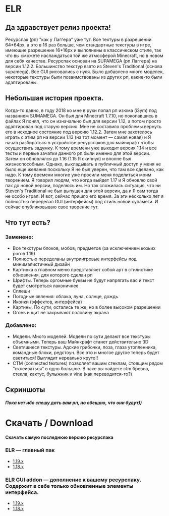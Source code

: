 # ELR
## Да здравствует релиз проекта!

Ресурспак (рп) "как у Лаггера" уже тут. Все тектуры в разрешении 64\*64px, а это в 16 раз больше, чем стандартные текстуры в игре, имеющие разрешение 16\*16px и выполнены в классическом стиле, так что вы сможете наслаждаться той же атмосферой Minecraft, но в новом для себя качестве. Ресурспак основан на SUPAMEGA (рп Лаггера) на версии 1.12.2. Большинство текстур взято из Steven's Traditional (основа supamega). Все GUI рисовались с нуля. Было добавлено много моделек, некоторые текстуры были позаимствованы из других рп, какие-то были адаптированы.

## Небольшая история проекта.
Когда-то давно, в году 2018 ко мне в руки попал рп изюма (i3ym) под названием SUMAMEGA. Он был для Minecraft 1.7.10, но покопавшись в файлах Я понял, что он изначально был для версии 1.12, а потом просто адаптирован под старую версию. Мне не составило проблемы вернуть его в исходное состояние под версию 1.12.2. Затем мне захотелось играть с этим рп на версии 1.13 (на тот момент — самая новая) и Я начал разбираться в устройстве ресурспаков для майнкрафт чтобы осуществить задумку. К тому времени уже выходит версия 1.14 и все тесты и первые зачатки данного рп были именно для этой версии. Затем он обновлялся до 1.16 (1.15 Я скипнул) и вполне был жизнеспособным. Однако, выкладывать в публичный доступ у меня не было еще желания поскольку Я не был уверен, что там все сделано, как надо. К тому времени многие уже просили меня поделиться моим творением. Я говорил людям, что когда выйдет 1.17 и Я обновлю свой пак до новой версии, поделюсь им. Но так сложилась ситуация, что ни Steven's Traditional не был выпущен для этой версии, да и Я сам тогда не особо играл. И вот, сейчас пришло его время. За эти несколько лет я полностью переделал GUI (интерфейсы) под стиль новой супамеги. И сейчас опубликовываю свое творение тут.

## Что тут есть?
### Заменено:
- Все текстуры блоков, мобов, предметов (за исключением козьих рогов 1.19)
- Полностью переделаны внутриигровые интерфейсы под минималистичный дизайн
- Картинка в главном меню представляет собой арт в стилистике обновления, для которого сделан рп
- Шрифты. Теперь оргомные буквы не будут напрягать вас и текст будет смотреться лаконичнее
- Сплеши
- Погодные явления: облака, луна, солнце, дождь
- Иконки (эффектов, интерфейса)
- Картины. По сути, остались те же, но в более высоком разрешении
- Огонь и щит не закрывают половину экрана
### Добавлено:
- Модели. Много моделей. Модели по сути делают все текстуры объемными. Теперь ваш Майнкрафт станет действительно 3D
- Светящиеся текстуры. Адские грибочки, лоза, глаза утопленника, командные блоки, редстоун. Все это и многое другое теперь будет светиться! Выглядит нереально круто!!
- CTM (connected textures) позволяет вашим стеклам, стоящим рядом "склеиваться" в одно большое. В паке вы найдете ctm бревна, стекла, кактус, булыжник и vine (как переводится-то?)

## Скриншоты
##### Пока нет ибо спешу дать вам рп, но обещаю, что они будут))

# Скачать / Download
#### Скачать самую последнюю версию ресурспака
### ELR — главный пак
- [1.19.x](https://github.com/lomik31/ELR/releases/download/ELR-v1.0/ELR_addon_v1.1_1.19.x.zip)
- [1.18.x](https://github.com/lomik31/ELR/releases/download/ELR-v1.0/ELR_addon_v1.1_1.18.x.zip)
### ELR GUI addon — дополнение к вашему ресурспаку. Содержит в себе только обновленные элементы интерфейса.
- [1.19.x](https://github.com/lomik31/ELR/releases/download/gui-v1.1/ELR_addon_v1.1_1.19.x.zip)
- [1.18.x](https://github.com/lomik31/ELR/releases/download/gui-v1.1/ELR_addon_v1.1_1.18.x.zip)
